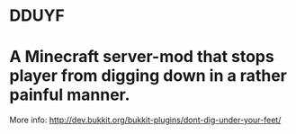 DDUYF
==============================================================================================

A Minecraft server-mod that stops player from digging down in a rather painful manner.
==============================================================================================

More info:
http://dev.bukkit.org/bukkit-plugins/dont-dig-under-your-feet/
